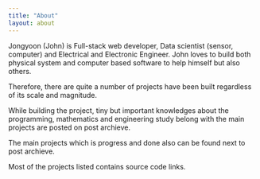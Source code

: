 ```yaml
---
title: "About"
layout: about
---
```


Jongyoon (John) is Full-stack web developer, Data scientist (sensor, computer) and Electrical and Electronic Engineer.
John loves to build both physical system and computer based software to help himself but also others.

Therefore, there are quite a number of projects have been built regardless of its scale and magnitude.

While building the project, tiny but important knowledges about the programming, mathematics and engineering study belong with the main projects are posted on post archieve.

The main projects which is progress and done also can be found next to post archieve.

Most of the projects listed contains source code links.

